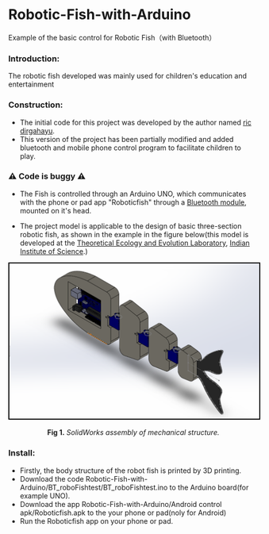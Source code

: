 
# Robotic-Fish-with-Arduino
 Example of the basic control for Robotic Fish（with Bluetooth）



### Introduction:
The robotic fish developed was mainly used for children's education and entertainment

### Construction:
 - The initial code for this project was developed by the author named [ric dirgahayu](https://www.instructables.com/id/RoboFist-made-From-pvc-water-pipe/). 
 - This version of the project has been partially modified and added bluetooth and mobile phone control program to facilitate children to play.
 
### :warning: Code is buggy :warning:

 - The Fish is controlled through an Arduino UNO, which communicates with the phone or pad app "Roboticfish" through a [Bluetooth module](https://www.amazon.com/HiLetgo%C2%AE-Wireless-Bluetooth-Transceiver-Arduino/dp/B071YJG8DR/ref=sr_1_1_sspa?ie=UTF8&qid=1530698951&sr=8-1-spons&keywords=hc05&psc=1 "HC-05 Bluetooth Module"), mounted on it's head.

 - The project model is applicable to the design of basic three-section robotic fish, as shown in the example in the figure below(this model is developed at the [Theoretical Ecology and Evolution Laboratory](https://teelabiisc.wordpress.com/ "TEE-Lab, IISc"), [Indian Institute of Science](https://www.iisc.ac.in "Indian Institute of Science, Bengaluru").)
<p align="center"><img style="border:2px solid black;"              src="https://raw.githubusercontent.com/SarthakJShetty/Fish/master/Design_Files/Mechanical_Design/Structure_Design/Fish_Assembly_Snapshot.png" alt="SolidWorks Model"></p>
               <figcaption align="center"><strong>Fig 1.</strong><em> SolidWorks assembly of mechanical structure.</em></figcaption>


### Install:
- Firstly, the body structure of the robot fish is printed by 3D printing.
- Download the code Robotic-Fish-with-Arduino/BT_roboFishtest/BT_roboFishtest.ino to the Arduino board(for example UNO).
- Download the app Robotic-Fish-with-Arduino/Android control apk/Roboticfish.apk to the your phone or pad(noly for Android)
- Run the Roboticfish app on your phone or pad.


